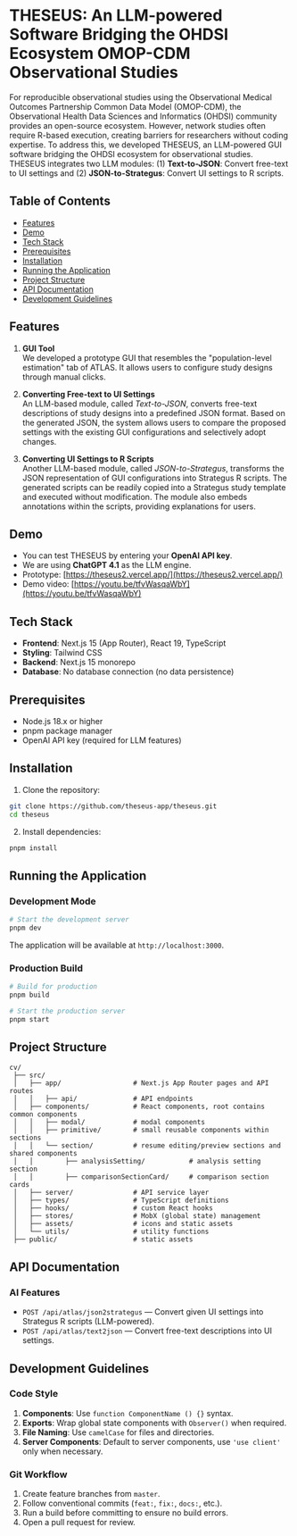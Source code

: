# THESEUS: An LLM-powered Software Bridging the OHDSI Ecosystem OMOP-CDM Observational Studies

For reproducible observational studies using the Observational Medical Outcomes Partnership Common Data Model (OMOP-CDM), the Observational Health Data Sciences and Informatics (OHDSI) community provides an open-source ecosystem. However, network studies often require R-based execution, creating barriers for researchers without coding expertise. To address this, we developed THESEUS, an LLM-powered GUI software bridging the OHDSI ecosystem for observational studies. THESEUS integrates two LLM modules: (1) **Text-to-JSON**: Convert free-text to UI settings and (2) **JSON-to-Strategus**: Convert UI settings to R scripts.

## Table of Contents

- [Features](#features)  
- [Demo](#demo)  
- [Tech Stack](#tech-stack)  
- [Prerequisites](#prerequisites)  
- [Installation](#installation)  
- [Running the Application](#running-the-application)  
- [Project Structure](#project-structure)  
- [API Documentation](#api-documentation)  
- [Development Guidelines](#development-guidelines)  

## Features

1. **GUI Tool**  
We developed a prototype GUI that resembles the "population-level estimation" tab of ATLAS. It allows users to configure study designs through manual clicks.

2. **Converting Free-text to UI Settings**  
An LLM-based module, called *Text-to-JSON*, converts free-text descriptions of study designs into a predefined JSON format. Based on the generated JSON, the system allows users to compare the proposed settings with the existing GUI configurations and selectively adopt changes.

3. **Converting UI Settings to R Scripts**  
Another LLM-based module, called *JSON-to-Strategus*, transforms the JSON representation of GUI configurations into Strategus R scripts. The generated scripts can be readily copied into a Strategus study template and executed without modification. The module also embeds annotations within the scripts, providing explanations for users.

## Demo

- You can test THESEUS by entering your **OpenAI API key**.  
- We are using **ChatGPT 4.1** as the LLM engine.  
- Prototype: [https://theseus2.vercel.app/](https://theseus2.vercel.app/)  
- Demo video: [https://youtu.be/tfvWasqaWbY](https://youtu.be/tfvWasqaWbY)  

## Tech Stack

- **Frontend**: Next.js 15 (App Router), React 19, TypeScript  
- **Styling**: Tailwind CSS  
- **Backend**: Next.js 15 monorepo  
- **Database**: No database connection (no data persistence)  

## Prerequisites

- Node.js 18.x or higher  
- pnpm package manager  
- OpenAI API key (required for LLM features)  

## Installation

1. Clone the repository:

```bash
git clone https://github.com/theseus-app/theseus.git
cd theseus
```

2. Install dependencies:

```bash
pnpm install
```

## Running the Application

### Development Mode

```bash
# Start the development server
pnpm dev
```

The application will be available at `http://localhost:3000`.

### Production Build

```bash
# Build for production
pnpm build

# Start the production server
pnpm start
```

## Project Structure

```
cv/
 ├── src/
 │   ├── app/                  # Next.js App Router pages and API routes
 │   │   ├── api/              # API endpoints
 │   ├── components/           # React components, root contains common components
 │   │   ├── modal/            # modal components
 │   │   ├── primitive/        # small reusable components within sections
 │   │   └── section/          # resume editing/preview sections and shared components
 │   │        ├── analysisSetting/           # analysis setting section
 │   │        ├── comparisonSectionCard/     # comparison section cards
 │   ├── server/               # API service layer
 │   ├── types/                # TypeScript definitions
 │   ├── hooks/                # custom React hooks
 │   ├── stores/               # MobX (global state) management
 │   ├── assets/               # icons and static assets
 │   └── utils/                # utility functions
 ├── public/                   # static assets
```

## API Documentation

### AI Features

- `POST /api/atlas/json2strategus` — Convert given UI settings into Strategus R scripts (LLM-powered).  
- `POST /api/atlas/text2json` — Convert free-text descriptions into UI settings.  

## Development Guidelines

### Code Style

1. **Components**: Use `function ComponentName () {}` syntax.  
2. **Exports**: Wrap global state components with `Observer()` when required.  
3. **File Naming**: Use `camelCase` for files and directories.  
4. **Server Components**: Default to server components, use `'use client'` only when necessary.  

### Git Workflow

1. Create feature branches from `master`.  
2. Follow conventional commits (`feat:`, `fix:`, `docs:`, etc.).  
3. Run a build before committing to ensure no build errors.  
4. Open a pull request for review.  
